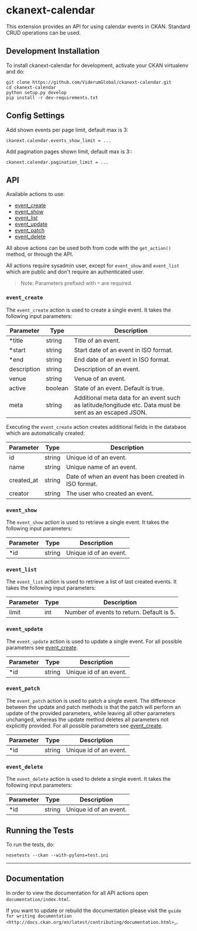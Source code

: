 # ckanext-calendar

This extension provides an API for using calendar events in CKAN. Standard CRUD
operations can be used.

## Development Installation

To install ckanext-calendar for development, activate your CKAN virtualenv and
do:

```
git clone https://github.com/ViderumGlobal/ckanext-calendar.git
cd ckanext-calendar
python setup.py develop
pip install -r dev-requirements.txt
```

## Config Settings

Add shown events per page limit, default max is 3:

```
ckanext.calendar.events_show_limit = ...
```

Add pagination pages shown limit, default max is 3::

```
ckanext.calendar.pagination_limit = ...
```


## API

Available actions to use:

- [event_create](#event_create)
- [event_show](#event_show)
- [event_list](#event_list)
- [event_update](#event_update)
- [event_patch](#event_patch)
- [event_delete](#event_delete)

All above actions can be used both from code with the `get_action()` method, or
through the API.

All actions require sysadmin user, except for `event_show` and `event_list`
which are public and don't require an authenticated user.

> Note: Parameters prefixed with `*` are required.

### `event_create`

The `event_create` action is used to create a single event. It takes the
following input parameters:

Parameter | Type | Description
--------- | ---- | -----------
*title      | string  | Title of an event.
*start      | string  | Start date of an event in ISO format.
*end        | string  | End date of an event in ISO format.
description | string  | Description of an event.
venue       | string  | Venue of an event.
active      | boolean | State of an event. Default is true.
meta        | string  | Additional meta data for an event such as latitude/longitude etc. Data must be sent as an escaped JSON.

Executing the `event_create` action creates additional fields in the database
which are automatically created:

Parameter | Type | Description
--------- | ---- | -----------
id         | string | Unique id of an event.
name       | string | Unique name of an event.
created_at | string | Date of when an event has been created in ISO format.
creator    | string | The user who created an event.

### `event_show`

The `event_show` action is used to retrieve a single event. It takes the
following input parameters:

Parameter | Type | Description
--------- | ---- | -----------
*id | string | Unique id of an event.

### `event_list`

The `event_list` action is used to retrieve a list of last created events. It
takes the following input parameters:

Parameter | Type | Description
--------- | ---- | -----------
limit | int | Number of events to return. Default is 5.

### `event_update`

The `event_update` action is used to update a single event. For all possible
parameters see [event_create](#event_create).

Parameter | Type | Description
--------- | ---- | -----------
*id | string | Unique id of an event.

### `event_patch`

The `event_patch` action is used to patch a single event. The difference
between the update and patch methods is that the patch will perform an update
of the provided parameters, while leaving all other parameters unchanged,
whereas the update method deletes all parameters not explicitly provided. For
all possible parameters see [event_create](#event_create).

Parameter | Type | Description
--------- | ---- | -----------
*id | string | Unique id of an event.

### `event_delete`

The `event_delete` action is used to delete a single event. It takes the
following input parameters:

Parameter | Type | Description
--------- | ---- | -----------
*id | string | Unique id of an event.

## Running the Tests

To run the tests, do:

```
nosetests --ckan --with-pylons=test.ini
```

-------------
Documentation
-------------

In order to view the documentation for all API actions open `documentation/index.html`.

If you want to update or rebuild the documentation please visit the `guide for writing documentation <http://docs.ckan.org/en/latest/contributing/documentation.html>`_.
